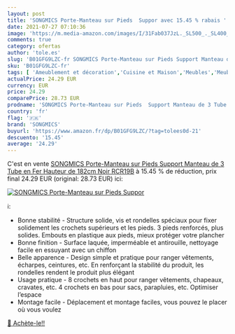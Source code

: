```yaml
---
layout: post
title: 'SONGMICS Porte-Manteau sur Pieds  Suppor avec 15.45 % rabais '
date: 2021-07-27 07:10:36
image: 'https://m.media-amazon.com/images/I/31Fab037JzL._SL500_._SL400_.jpg'
comments: true
category: ofertas
author: 'tole.es'
slug: 'B01GFG9LZC-fr SONGMICS Porte-Manteau sur Pieds Support Manteau de 3 Tube...'
sku: 'B01GFG9LZC-fr'
tags: [ 'Ameublement et décoration','Cuisine et Maison','Meubles','Meubles pour entrée','Portemanteaux pour entrée','songmics', ]
actualPrice: 24.29 EUR
currency: EUR
price: 24.29
comparePrice: 28.73 EUR
prodname: 'SONGMICS Porte-Manteau sur Pieds  Support Manteau de 3 Tube en Fer  Hauteur de 182cm  Noir RCR19B'
country: 'fr'
flag: '🇫🇷'
brand: 'SONGMICS'
buyurl: 'https://www.amazon.fr/dp/B01GFG9LZC/?tag=tolees0d-21'
descuento: '15.45'
average: '24.29'
---
```


C'est en vente [SONGMICS Porte-Manteau sur Pieds  Support Manteau de 3 Tube en Fer  Hauteur de 182cm  Noir RCR19B](https://www.amazon.fr/dp/B01GFG9LZC/?tag=tolees0d-21)  à  15.45 % de réduction, prix final  24.29 EUR (original: 28.73 EUR) ici:

[![SONGMICS Porte-Manteau sur Pieds  Suppor](https://m.media-amazon.com/images/I/31Fab037JzL._SL500_._SL400_.jpg)](https://www.amazon.fr/dp/B01GFG9LZC/?tag=tolees0d-21)

ℹ️:

- Bonne stabilité - Structure solide, vis et rondelles spéciaux pour fixer solidement les crochets supérieurs et les pieds. 3 pieds renforcés, plus solides. Embouts en plastique aux pieds, mieux protéger votre plancher
- Bonne finition - Surface laquée, imperméable et antirouille, nettoyage facile en essuyant avec un chiffon
- Belle apparence - Design simple et pratique pour ranger vêtements, écharpes, ceintures, etc. En renforçant la stabilité du produit, les rondelles rendent le produit plus élégant
- Usage pratique - 8 crochets en haut pour ranger vêtements, chapeaux, cravates, etc. 4 crochets en bas pour sacs, parapluies, etc. Optimiser l’espace
- Montage facile - Déplacement et montage faciles, vous pouvez le placer où vous voulez

[🛒 Achète-le!!](https://www.amazon.fr/dp/B01GFG9LZC/?tag=tolees0d-21)
